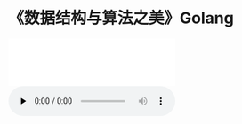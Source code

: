 # 《数据结构与算法之美》Golang





<div align=life> 
<iframe frameborder="0" marginwidth="0" marginheight="0" width=300 height=86 src="/mp3/01为什么要学习数据结构和算法？.mp3">
</iframe>
</div>



<audio id="audio" controls="" preload="none">
      <source id="mp3" src="/mp3/01为什么要学习数据结构和算法？.mp3">
      </audio>



<!-- <video id="video" controls="" preload="none" poster="http://om2bks7xs.bkt.clouddn.com/2017-08-26-Markdown-Advance-Video.jpg">
      <source id="mp4" src="http://om2bks7xs.bkt.clouddn.com/2017-08-26-Markdown-Advance-Video.mp4" type="video/mp4">
      </video> -->